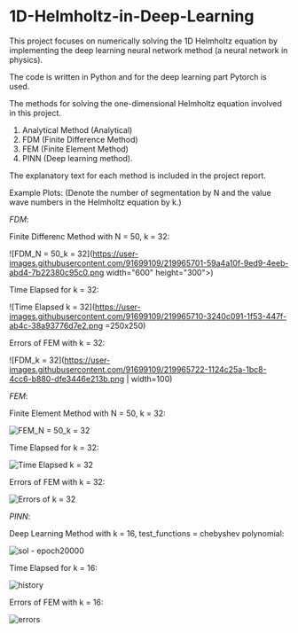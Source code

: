 # 1D-Helmholtz-in-Deep-Learning
This project focuses on numerically solving the 1D Helmholtz equation by implementing the deep learning neural network method (a neural network in physics).

The code is written in Python and for the deep learning part Pytorch is used.

The methods for solving the one-dimensional Helmholtz equation involved in this project.
1. Analytical Method (Analytical)
2. FDM (Finite Difference Method)
3. FEM (Finite Element Method)
4. PINN (Deep learning method).

The explanatory text for each method is included in the project report.


Example Plots:
(Denote the number of segmentation by N and the value wave numbers in the Helmholtz equation by k.)


$FDM$:

Finite Differenc Method with N = 50, k = 32:

![FDM_N = 50_k = 32](https://user-images.githubusercontent.com/91699109/219965701-59a4a10f-9ed9-4eeb-abd4-7b22380c95c0.png width="600" height="300">)

Time Elapsed for k = 32:

![Time Elapsed k = 32](https://user-images.githubusercontent.com/91699109/219965710-3240c091-1f53-447f-ab4c-38a93776d7e2.png =250x250)

Errors of FEM with k = 32:

![FDM_k = 32](https://user-images.githubusercontent.com/91699109/219965722-1124c25a-1bc8-4cc6-b880-dfe3446e213b.png | width=100)



$FEM$:

Finite Element Method with N = 50, k = 32:

![FEM_N = 50_k = 32](https://user-images.githubusercontent.com/91699109/219965564-4456ae8a-691c-4ab2-b24e-43c5910579a6.png)

Time Elapsed for k = 32:

![Time Elapsed k = 32](https://user-images.githubusercontent.com/91699109/219965583-79a570bf-c8eb-41a5-9135-1c60ece4c59f.png)

Errors of FEM with k = 32:

![Errors of k = 32](https://user-images.githubusercontent.com/91699109/219965671-c9541dd0-3d5d-4bcc-b408-26ea9918d829.png)



$PINN$:

Deep Learning Method with k = 16, test_functions = chebyshev polynomial:

![sol - epoch20000](https://user-images.githubusercontent.com/91699109/219965776-9d48c2ac-8c91-45d2-9c09-c3f277eff85a.png)

Time Elapsed for k = 16:

![history](https://user-images.githubusercontent.com/91699109/219965800-db74ebe0-db56-42bb-bf43-74f9a4e529d9.png)

Errors of FEM with k = 16:

![errors](https://user-images.githubusercontent.com/91699109/219965781-90147efb-adb8-4dd9-abd2-3e9cc9c7a672.png)
